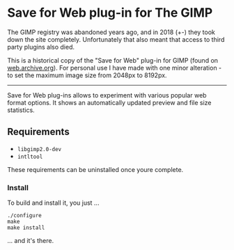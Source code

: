 # Save for Web plug-in for The GIMP

The GIMP registry was abandoned years ago, and in 2018 (+-) they took down the site completely. Unfortunately that also meant that access to third party plugins also died.

This is a historical copy of the "Save for Web" plug-in for GIMP (found on [web.archive.org](https://web.archive.org/web/20160523004332/http://registry.gimp.org/node/33)). For personal use I have made with one minor alteration - to set the maximum image size from 2048px to 8192px.

---

Save for Web plug-ins allows to experiment with various popular web format
options. It shows an automatically updated preview and file size statistics.

## Requirements

- `libgimp2.0-dev`
- `intltool`

These requirements can be uninstalled once youre complete.

### Install

To build and install it, you just ...

```shell
./configure
make
make install
```
 ... and it's there.
 
